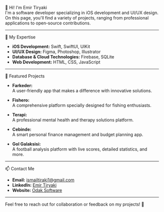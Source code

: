 👋 Hi! I'm Emir Tiryaki  
I'm a software developer specializing in iOS development and UI/UX design. On this page, you'll find a variety of projects, ranging from professional applications to open-source contributions.

---

🚀 My Expertise  
- **iOS Development:** Swift, SwiftUI, UIKit  
- **UI/UX Design:** Figma, Photoshop, Illustrator  
- **Database & Cloud Technologies:** Firebase, SQLite  
- **Web Development:** HTML, CSS, JavaScript  

---

🌟 Featured Projects  

- **Farkeder:**  
  A user-friendly app that makes a difference with innovative solutions.  

- **Fishero:**  
  A comprehensive platform specially designed for fishing enthusiasts.  

- **Terapi:**  
  A professional mental health and therapy solutions platform.  

- **Cebinde:**  
  A smart personal finance management and budget planning app.  

- **Gol Galaksisi:**  
  A football analysis platform with live scores, detailed statistics, and more.  

---

📫 Contact Me  
- **Email:** ismailtiraki1@gmail.com  
- **LinkedIn:** [Emir Tiryaki](https://www.linkedin.com/in/emir-tiryaki-784b8118a/)  
- **Website:** [Odak Software](https://odaksoftware.com)  

---

Feel free to reach out for collaboration or feedback on my projects! 🌟

